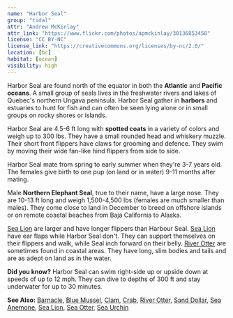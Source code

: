 ```yaml
---
name: "Harbor Seal"
group: "tidal"
attr: "Andrew McKinlay"
attr_link: "https://www.flickr.com/photos/apmckinlay/30136853458"
license: "CC BY-NC"
license_link: "https://creativecommons.org/licenses/by-nc/2.0/"
location: [bc]
habitat: [ocean]
visibility: high
---
```

Harbor Seal are found north of the equator in both the **Atlantic** and **Pacific oceans**. A small group of seals lives in the freshwater rivers and lakes of Quebec's northern Ungava peninsula. Harbor Seal gather in **harbors** and estuaries to hunt for fish and can often be seen lying alone or in small groups on rocky shores or islands.

Harbor Seal are 4.5-6 ft long with **spotted coats** in a variety of colors and weigh up to 300 lbs. They have a small rounded head and whiskery muzzle. Their short front flippers have claws for grooming and defence. They swim by moving their wide fan-like hind flippers from side to side.

Harbor Seal mate from spring to early summer when they're 3-7 years old. The females give birth to one pup (on land or in water) 9-11 months after mating.

Male **Northern Elephant Seal**, true to their name, have a large nose. They are 10-13 ft long and weigh 1,500-4,500 lbs (females are much smaller than males). They come close to land in December to breed on offshore islands or on remote coastal beaches from Baja California to Alaska.

[Sea Lion](/{{section}}/sealion) are larger and have longer flippers than Harbour Seal. [Sea Lion](/{{section}}/sealion) have ear flaps while Harbor Seal don't. They can support themselves on their flippers and walk, while Seal inch forward on their belly. [River Otter](/{{section}}/rivotter) are sometimes found in coastal areas. They have long, slim bodies and tails and are as adept on land as in the water.

**Did you know?** Harbor Seal can swim right-side up or upside down at speeds of up to 12 mph. They can dive to depths of 300 ft and stay underwater for up to 30 minutes.

<!-- generated, do not edit -->
**See Also:**
[Barnacle](/{{section}}/barnacle),
[Blue Mussel](/{{section}}/blumussel),
[Clam](/{{section}}/clam),
[Crab](/{{section}}/crab),
[River Otter](/{{section}}/rivotter),
[Sand Dollar](/{{section}}/sandolr),
[Sea Anemone](/{{section}}/seaanem),
[Sea Lion](/{{section}}/sealion),
[Sea Otter](/{{section}}/seaotter),
[Sea Urchin](/{{section}}/seaurch)
